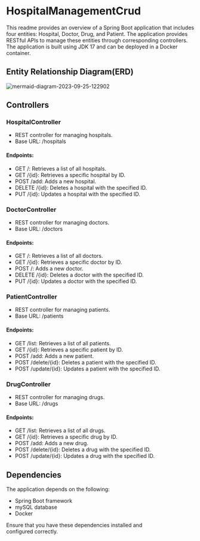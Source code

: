 # HospitalManagementCrud
This readme provides an overview of a Spring Boot application that includes four entities: Hospital, Doctor, Drug, and Patient. The application provides RESTful APIs to manage these entities through corresponding controllers. The application is built using JDK 17 and can be deployed in a Docker container.

## Entity Relationship Diagram(ERD)
![mermaid-diagram-2023-09-25-122902](https://github.com/elsayedzahran/HospitalManagementCrud/assets/68614758/7f01ef9b-d16f-49a0-944f-f61c6532ce2c)

## Controllers

### HospitalController
- REST controller for managing hospitals.
- Base URL: /hospitals

#### Endpoints:
- GET /: Retrieves a list of all hospitals.
- GET /{id}: Retrieves a specific hospital by ID.
- POST /add: Adds a new hospital.
- DELETE /{id}: Deletes a hospital with the specified ID.
- PUT /{id}: Updates a hospital with the specified ID.

### DoctorController
- REST controller for managing doctors.
- Base URL: /doctors

#### Endpoints:
- GET /: Retrieves a list of all doctors.
- GET /{id}: Retrieves a specific doctor by ID.
- POST /: Adds a new doctor.
- DELETE /{id}: Deletes a doctor with the specified ID.
- PUT /{id}: Updates a doctor with the specified ID.

### PatientController
- REST controller for managing patients.
- Base URL: /patients

#### Endpoints:
- GET /list: Retrieves a list of all patients.
- GET /{id}: Retrieves a specific patient by ID.
- POST /add: Adds a new patient.
- POST /delete/{id}: Deletes a patient with the specified ID.
- POST /update/{id}: Updates a patient with the specified ID.

### DrugController
- REST controller for managing drugs.
- Base URL: /drugs

#### Endpoints:
- GET /list: Retrieves a list of all drugs.
- GET /{id}: Retrieves a specific drug by ID.
- POST /add: Adds a new drug.
- POST /delete/{id}: Deletes a drug with the specified ID.
- POST /update/{id}: Updates a drug with the specified ID.

## Dependencies

The application depends on the following:
- Spring Boot framework
- mySQL database 
- Docker

Ensure that you have these dependencies installed and configured correctly.
